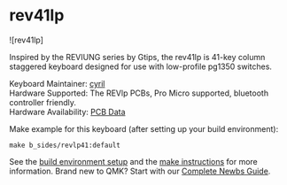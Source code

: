 # rev41lp

![rev41lp]

Inspired by the REVIUNG series by Gtips, the rev41lp is 41-key column staggered keyboard designed for use with low-profile pg1350 switches.

Keyboard Maintainer: [cyril](https://github.com/cyril279)  
Hardware Supported: The REVlp PCBs, Pro Micro supported, bluetooth controller friendly.  
Hardware Availability: [PCB Data](https://github.com/cyril279/keyboards/tree/main/revlp)  

Make example for this keyboard (after setting up your build environment):

    make b_sides/revlp41:default

See the [build environment setup](https://docs.qmk.fm/#/getting_started_build_tools) and the [make instructions](https://docs.qmk.fm/#/getting_started_make_guide) for more information. Brand new to QMK? Start with our [Complete Newbs Guide](https://docs.qmk.fm/#/newbs).
